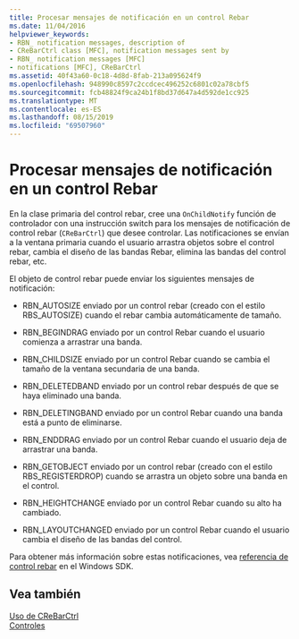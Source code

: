 ```yaml
---
title: Procesar mensajes de notificación en un control Rebar
ms.date: 11/04/2016
helpviewer_keywords:
- RBN_ notification messages, description of
- CReBarCtrl class [MFC], notification messages sent by
- RBN_ notification messages [MFC]
- notifications [MFC], CReBarCtrl
ms.assetid: 40f43a60-0c18-4d8d-8fab-213a095624f9
ms.openlocfilehash: 948990c8597c2ccdcec496252c6801c02a78cbf5
ms.sourcegitcommit: fcb48824f9ca24b1f8bd37d647a4d592de1cc925
ms.translationtype: MT
ms.contentlocale: es-ES
ms.lasthandoff: 08/15/2019
ms.locfileid: "69507960"
---
```

# <a name="processing-notification-messages-in-a-rebar-control"></a>Procesar mensajes de notificación en un control Rebar

En la clase primaria del control rebar, cree una `OnChildNotify` función de controlador con una instrucción switch para los mensajes de notificación de control rebar (`CReBarCtrl`) que desee controlar. Las notificaciones se envían a la ventana primaria cuando el usuario arrastra objetos sobre el control rebar, cambia el diseño de las bandas Rebar, elimina las bandas del control rebar, etc.

El objeto de control rebar puede enviar los siguientes mensajes de notificación:

- RBN_AUTOSIZE enviado por un control rebar (creado con el estilo RBS_AUTOSIZE) cuando el rebar cambia automáticamente de tamaño.

- RBN_BEGINDRAG enviado por un control Rebar cuando el usuario comienza a arrastrar una banda.

- RBN_CHILDSIZE enviado por un control Rebar cuando se cambia el tamaño de la ventana secundaria de una banda.

- RBN_DELETEDBAND enviado por un control rebar después de que se haya eliminado una banda.

- RBN_DELETINGBAND enviado por un control Rebar cuando una banda está a punto de eliminarse.

- RBN_ENDDRAG enviado por un control Rebar cuando el usuario deja de arrastrar una banda.

- RBN_GETOBJECT enviado por un control rebar (creado con el estilo RBS_REGISTERDROP) cuando se arrastra un objeto sobre una banda en el control.

- RBN_HEIGHTCHANGE enviado por un control Rebar cuando su alto ha cambiado.

- RBN_LAYOUTCHANGED enviado por un control Rebar cuando el usuario cambia el diseño de las bandas del control.

Para obtener más información sobre estas notificaciones, vea [referencia de control rebar](/windows/win32/controls/rebar-control-reference) en el Windows SDK.

## <a name="see-also"></a>Vea también

[Uso de CReBarCtrl](../mfc/using-crebarctrl.md)<br/>
[Controles](../mfc/controls-mfc.md)
